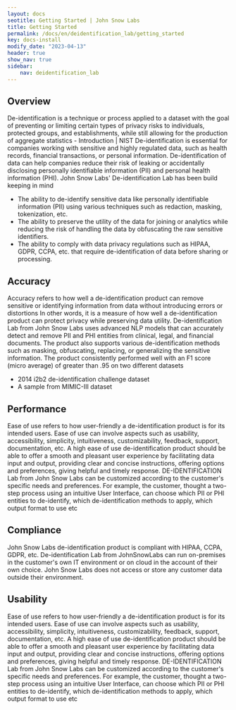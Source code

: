 ```yaml
---
layout: docs
seotitle: Getting Started | John Snow Labs
title: Getting Started
permalink: /docs/en/deidentification_lab/getting_started
key: docs-install
modify_date: "2023-04-13"
header: true
show_nav: true
sidebar:
    nav: deidentification_lab
---
```


<div class="main-docs" markdown="1"><div class="h3-box" markdown="1">

## Overview

</div>De-identification is a technique or process applied to a dataset with the goal of preventing or limiting certain types of privacy risks to individuals, protected groups, and establishments, while still allowing for the production of aggregate statistics - Introduction | NIST
De-identification is essential for companies working with sensitive and highly regulated data, such as health records, financial transactions, or personal information. De-identification of data can help companies reduce their risk of leaking or accidentally disclosing personally identifiable information (PII) and personal health information (PHI). John Snow Labs' De-identification Lab has been build keeping in mind

- The ability to de-identify sensitive data like personally identifiable information (PII) using various techniques such as redaction, masking, tokenization, etc. 
- The ability to preserve the utility of the data for joining or analytics while reducing the risk of handling the data by obfuscating the raw sensitive identifiers. 
- The ability to comply with data privacy regulations such as HIPAA, GDPR, CCPA, etc. that require de-identification of data before sharing or processing. 
</div>

## Accuracy

<div>Accuracy refers to how well a de-identification product can remove sensitive or identifying information from data without introducing errors or distortions In other words, it is a measure of how well a de-identification product can protect privacy while preserving data utility. De-identification Lab from John Snow Labs uses advanced NLP models that can accurately detect and remove PII and PHI entities from clinical, legal, and financial documents. The product also supports various de-identification methods such as masking, obfuscating, replacing, or generalizing the sensitive information. The product consistently performed well with an F1 score (micro average) of greater than .95 on two different datasets

 - 2014 i2b2 de-identification challenge dataset
 - A sample from MIMIC-III dataset
</div>


## Performance

<div>
Ease of use refers to how user-friendly a de-identification product is for its intended users. Ease of use can involve aspects such as usability, accessibility, simplicity, intuitiveness, customizability, feedback, support, documentation, etc. A high ease of use de-identification product should be able to offer a smooth and pleasant user experience by facilitating data input and output, providing clear and concise instructions, offering options and preferences, giving helpful and timely response. DE-IDENTIFICATION Lab from John Snow Labs can be customized according to the customer's specific needs and preferences. For example, the customer, thought a two-step process using an intuitive User Interface, can choose which PII or PHI entities to de-identify, which de-identification methods to apply, which output format to use etc
</div>

## Compliance

<div>
  John Snow Labs de-identification product is compliant with HIPAA, CCPA, GDPR, etc. De-identification Lab from JohnSnowLabs can run on-premises in the customer's own IT environment or on cloud in the account of their own choice. John Snow Labs does not access or store any customer data outside their environment.
</div>

## Usability

<div>
Ease of use refers to how user-friendly a de-identification product is for its intended users. Ease of use can involve aspects such as usability, accessibility, simplicity, intuitiveness, customizability, feedback, support, documentation, etc. A high ease of use de-identification product should be able to offer a smooth and pleasant user experience by facilitating data input and output, providing clear and concise instructions, offering options and preferences, giving helpful and timely response. DE-IDENTIFICATION Lab from John Snow Labs can be customized according to the customer's specific needs and preferences. For example, the customer, thought a two-step process using an intuitive User Interface, can choose which PII or PHI entities to de-identify, which de-identification methods to apply, which output format to use etc
</div>